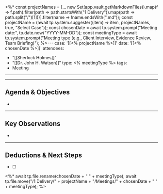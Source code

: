 <%*
const projectNames = [... new Set(app.vault.getMarkdownFiles().map(f => f.path).filter(path => path.startsWith("1 Delivery")).map(path => path.split("/")[1]))].filter(name => !name.endsWith(".md"));
const projectName = (await tp.system.suggester((item) => item, projectNames, true, "Select Case"));
const chosenDate = await tp.system.prompt("Meeting date:", tp.date.now("YYYY-MM-DD"));
const meetingType = await tp.system.prompt("Meeting type (e.g., Client Interview, Evidence Review, Team Briefing)");
%>---
case: '[[<% projectName %>]]'
date: '[[<% chosenDate %>]]'
attendees:
  - "[[Sherlock Holmes]]"
  - "[[Dr. John H. Watson]]"
type: <% meetingType %>
tags:
  - Meeting
---
---

## Agenda & Objectives

- 
---
## Key Observations

- 
--- 
## Deductions & Next Steps
- [ ]

<%* 
await tp.file.rename(chosenDate + " " + meetingType);
await tp.file.move("/1 Delivery/" + projectName + "/Meetings/" + chosenDate + " " + meetingType);
%>
